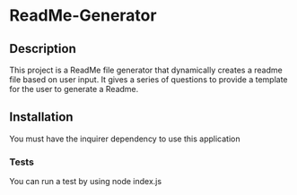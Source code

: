 # ReadMe-Generator

## Description 
This project is a ReadMe file generator that dynamically creates a readme file based on user input.
It gives a series of questions to provide a template for the user to generate a Readme.


## Installation

You must have the inquirer dependency to use this application

###  Tests

You can run a test by using node index.js